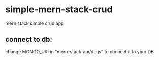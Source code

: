 # simple-mern-stack-crud
mern stack simple crud app


## connect to db:

change MONGO_URI in "mern-stack-api/db.js" to connect it to your DB
